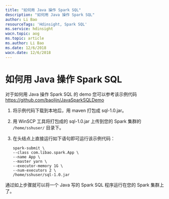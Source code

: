 ```yaml
---
title: "如何用 Java 操作 Spark SQL"
description: "如何用 Java 操作 Spark SQL"
author: Li Bao
resourceTags: 'Hdinsight, Spark SQL'
ms.service: hdinsight
wacn.topic: aog
ms.topic: article
ms.author: Li Bao
ms.date: 12/6/2018
wacn.date: 12/6/2018
---
```


# 如何用 Java 操作 Spark SQL

对于如何用 Java 操作 Spark SQL 的 demo 您可以参考该示例代码 https://github.com/baolijn/JavaSparkSQLDemo

1. 将示例代码下载到本地后，用 maven 打包成 sql-1.0.jar。
2. 用 WinSCP 工具将打包成的 sql-1.0.jar 上传到您的 Spark 集群的 `/home/sshuser/` 目录下。
3. 在头结点上直接运行如下语句即可运行该示例代码：

    ```shell
    spark-submit \
    --class com.libao.spark.App \
    --name App \
    --master yarn \
    --executor-memory 1G \
    --num-executors 2 \
    /home/sshuser/sql-1.0.jar
    ```

通过如上步骤就可以将一个 Java 写的 Spark SQL 程序运行在您的 Spark 集群上了。
